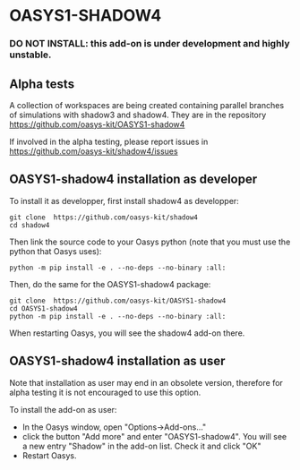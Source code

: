 # OASYS1-SHADOW4

### DO NOT INSTALL: this add-on is under development and highly unstable.

## Alpha tests
A collection of workspaces are being created containing parallel branches of simulations with shadow3 and shadow4. They are in the repository https://github.com/oasys-kit/OASYS1-shadow4

If involved in the alpha testing, please report issues in https://github.com/oasys-kit/shadow4/issues

## OASYS1-shadow4 installation as developer

To install it as developper, first install shadow4 as developper:
```
git clone  https://github.com/oasys-kit/shadow4
cd shadow4
```
Then link the source code to your Oasys python (note that you must use the python that Oasys uses):  
```
python -m pip install -e . --no-deps --no-binary :all:
```
Then, do the same for the OASYS1-shadow4 package: 
```
git clone  https://github.com/oasys-kit/OASYS1-shadow4
cd OASYS1-shadow4
python -m pip install -e . --no-deps --no-binary :all:
```
When restarting Oasys, you will see the shadow4 add-on there.


## OASYS1-shadow4 installation as user

Note that installation as user may end in an obsolete version, therefore for alpha testing it is not encouraged to use this option. 

To install the add-on as user: 

+ In the Oasys window, open "Options->Add-ons..."
+ click the button "Add more" and enter "OASYS1-shadow4". You will see a new entry "Shadow" in the add-on list. Check it and click "OK"
+ Restart Oasys.





## 

